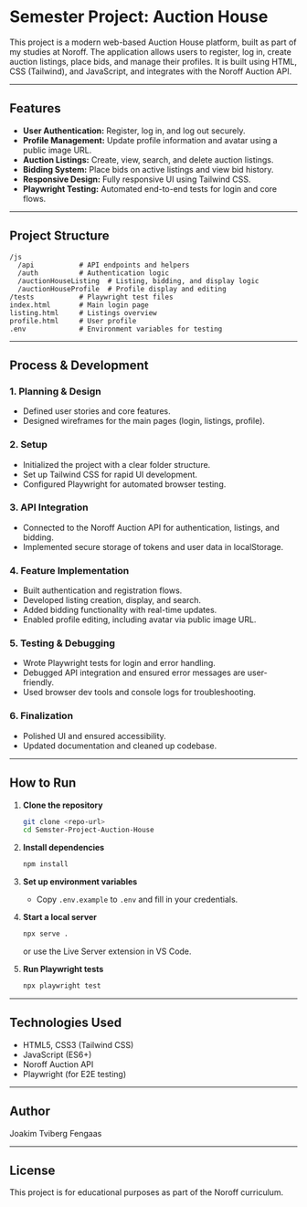 # Semester Project: Auction House

This project is a modern web-based Auction House platform, built as part of my studies at Noroff. The application allows users to register, log in, create auction listings, place bids, and manage their profiles. It is built using HTML, CSS (Tailwind), and JavaScript, and integrates with the Noroff Auction API.

---

## Features

- **User Authentication:** Register, log in, and log out securely.
- **Profile Management:** Update profile information and avatar using a public image URL.
- **Auction Listings:** Create, view, search, and delete auction listings.
- **Bidding System:** Place bids on active listings and view bid history.
- **Responsive Design:** Fully responsive UI using Tailwind CSS.
- **Playwright Testing:** Automated end-to-end tests for login and core flows.

---

## Project Structure

```
/js
  /api           # API endpoints and helpers
  /auth          # Authentication logic
  /auctionHouseListing  # Listing, bidding, and display logic
  /auctionHouseProfile  # Profile display and editing
/tests           # Playwright test files
index.html       # Main login page
listing.html     # Listings overview
profile.html     # User profile
.env             # Environment variables for testing
```

---

## Process & Development

### 1. **Planning & Design**

- Defined user stories and core features.
- Designed wireframes for the main pages (login, listings, profile).

### 2. **Setup**

- Initialized the project with a clear folder structure.
- Set up Tailwind CSS for rapid UI development.
- Configured Playwright for automated browser testing.

### 3. **API Integration**

- Connected to the Noroff Auction API for authentication, listings, and bidding.
- Implemented secure storage of tokens and user data in localStorage.

### 4. **Feature Implementation**

- Built authentication and registration flows.
- Developed listing creation, display, and search.
- Added bidding functionality with real-time updates.
- Enabled profile editing, including avatar via public image URL.

### 5. **Testing & Debugging**

- Wrote Playwright tests for login and error handling.
- Debugged API integration and ensured error messages are user-friendly.
- Used browser dev tools and console logs for troubleshooting.

### 6. **Finalization**

- Polished UI and ensured accessibility.
- Updated documentation and cleaned up codebase.

---

## How to Run

1. **Clone the repository**

   ```sh
   git clone <repo-url>
   cd Semster-Project-Auction-House
   ```

2. **Install dependencies**

   ```sh
   npm install
   ```

3. **Set up environment variables**
   - Copy `.env.example` to `.env` and fill in your credentials.

4. **Start a local server**

   ```sh
   npx serve .
   ```

   or use the Live Server extension in VS Code.

5. **Run Playwright tests**
   ```sh
   npx playwright test
   ```

---

## Technologies Used

- HTML5, CSS3 (Tailwind CSS)
- JavaScript (ES6+)
- Noroff Auction API
- Playwright (for E2E testing)

---

## Author

Joakim Tviberg Fengaas

---

## License

This project is for educational purposes as part of the Noroff curriculum.
